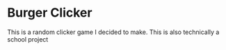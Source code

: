 # Burger Clicker

This is a random clicker game I decided to make. This is also technically a school project


